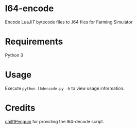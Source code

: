 # l64-encode
 Encode LuaJIT bytecode files to .l64 files for Farming Simulator

# Requirements

Python 3


# Usage

Execute `python l64encode.py -h` to view usage information.

# Credits

[chill1Penguin](https://github.com/chill1Penguin) for providing the l64-decode script.
